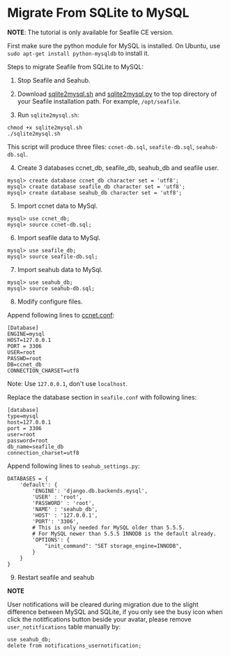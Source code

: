 # Migrate From SQLite to MySQL

**NOTE**: The tutorial is only available for Seafile CE version.

First make sure the python module for MySQL is installed. On Ubuntu, use `sudo apt-get install python-mysqldb` to install it.

Steps to migrate Seafile from SQLite to MySQL:

1. Stop Seafile and Seahub.

2. Download [sqlite2mysql.sh](https://raw.githubusercontent.com/haiwen/seahub/master/scripts/sqlite2mysql.sh) and [sqlite2mysql.py](https://raw.githubusercontent.com/haiwen/seahub/master/scripts/sqlite2mysql.py) to the top directory of your Seafile installation path. For example, `/opt/seafile`.

3. Run `sqlite2mysql.sh`:

```
chmod +x sqlite2mysql.sh
./sqlite2mysql.sh
```

This script will produce three files: `ccnet-db.sql`, `seafile-db.sql`, `seahub-db.sql`.

4. Create 3 databases ccnet_db, seafile_db, seahub_db and seafile user.

```
mysql> create database ccnet_db character set = 'utf8';
mysql> create database seafile_db character set = 'utf8';
mysql> create database seahub_db character set = 'utf8';
```

5. Import ccnet data to MySql.

```
mysql> use ccnet_db;
mysql> source ccnet-db.sql;
```

6. Import seafile data to MySql.

```
mysql> use seafile_db;
mysql> source seafile-db.sql;
```

7. Import seahub data to MySql.

```
mysql> use seahub_db;
mysql> source seahub-db.sql;
```

8. Modify configure files.

Append following lines to [ccnet.conf](../config/ccnet-conf.md):

```
[Database]
ENGINE=mysql
HOST=127.0.0.1
PORT = 3306
USER=root
PASSWD=root
DB=ccnet_db
CONNECTION_CHARSET=utf8
```
Note: Use `127.0.0.1`, don't use `localhost`.

Replace the database section in `seafile.conf` with following lines:

```
[database]
type=mysql
host=127.0.0.1
port = 3306
user=root
password=root
db_name=seafile_db
connection_charset=utf8
```

Append following lines to `seahub_settings.py`:

```
DATABASES = {
    'default': {
        'ENGINE': 'django.db.backends.mysql',
        'USER' : 'root',
        'PASSWORD' : 'root',
        'NAME' : 'seahub_db',
        'HOST' : '127.0.0.1',
        'PORT': '3306',
        # This is only needed for MySQL older than 5.5.5.
        # For MySQL newer than 5.5.5 INNODB is the default already.
        'OPTIONS': {
            "init_command": "SET storage_engine=INNODB",
        }
    }
}
```

9. Restart seafile and seahub

**NOTE**

User notifications will be cleared during migration due to the slight difference between MySQL and SQLite, if you only see the busy icon when click the notitfications button beside your avatar, please remove `user_notitfications` table manually by:

```
use seahub_db;
delete from notifications_usernotification;
```
